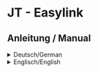 # JT - Easylink
## Anleitung / Manual
<details>
  <summary>Deutsch/German</summary>

## Deutsche Anleitung
<p>Das Plugin <strong>JT - Easylink</strong> nutzt einen Service von <a href="https://easyrechtssicher.de" target="_blank">https://easyrechtssicher.de</a><br/><strong>easyrechtssicher</strong> hat es sich zum Ziel gesetzt, Internetseiten vor Abmahnungen zu schützen.<br/>Dazu werden rechtssichere Impressum, Datenschutzerklärungen und Allgemeine Geschäftsbedingungen angeboten.</p><p>Anbieter von Internetseiten können sich hier registrieren: <a href="https://easyrechtssicher.de/komplett-schutz/" target="_blank">Komplettschutz</a><br/>Internetagenturen registrieren sich hier: <a href="https://easyrechtssicher.de/mitgliedschaft-webdesigner-agenturen-2/" target="_blank">Agenturangebot</a><br/>Mehr zum Plugin, direkt bei easyrechtssicher: <a href="https://easyrechtssicher.de/plugin_easylink_anleitung/" target="_blank">Anbieterinformation</a></p><p>In den Plugin-Einstellungen muss ein <strong>API-Key</strong> (Zugangsschlüssel) hinterlegt werden, der nach einer Registrierung, über einen der eben genannten Links, auf der Seite von easyrechtssicher erhältlich ist.</p><p><strong>Integration</strong><br/>Die Anwendung ist denkbar einfach. Der Plugin-Aufruf ist <code>{jteasylink[ DOKUMENT,SPRACHKÜRZEL]}</code></p><p><strong>DOKUMENT</strong> steht als Platzhalter für z.B.:</p><ul><li><strong>dse</strong> - Datenschutzerklärung (Standardwert)</li><li><strong>imp</strong> - Impressum (verfügbar ab 3 Quartal 2019)</li><li><strong>agb</strong> - AGB (allgemeine Geschäftsbedingungen)</li></ul><p><strong>SPRACHKÜRZEL</strong> steht als Platzhalter für:</p><ul><li><strong>de</strong> - Deutsch (Standardwert)</li><li><strong>en</strong> - Englisch</li><li>Weitere Länder der EU in Planung</li></ul><p><strong>Beispielaufruf zur Darstellung einer deutschen Datenschutzerklärung:</strong> <code>{jteasylink dse,de}</code></p><p>Die Datenschutzerklärung wird über den Datenschutzgenerator bei easyrechtssicher vorkonfiguriert vom Plugin abgeholt, sodass in Joomla jede weitere Konfiguration entfällt.<br/>Da <code>dse</code> und <code>de</code> die Standardwerte sind, ergibt sich der einfachste Aufruf zu <code>{jteasylink}</code></p><p>Standardmäßig wird automatisch die Sprache verwendet, die für die Ausgabe der Webseite ausgewählt ist.<br/>Sollte es die Sprache nicht geben, wird der SPRACHKÜRZEL ausgewertet.<br/>Fehlt auch diese Sprache, wird der Wert verwendet der in den Plugin-Einstellungen als Standard definiert wurde.</p><p><strong>Seit Version 1.0.3 kann auch eine Schnellnavigation angezeigt werden.</strong><br/>Der Plugin-Aufruf ist <code>{jteasylink skiplinks[,DOKUMENT,SPRACHKÜRZEL]}</code><br/>Auch hier gelten die gleichen Standardwerte für DOKUMENT und SPRACHKÜRZEL und müssen somit nicht angegeben werden.</p><p>Das war es auch schon.</p><p><strong>Mindestvoraussetzungen</strong></p><ul><li>Joomla! 3.9</li><li>PHP 5.6</li></ul><p><strong>Author:</strong> Guido De Gobbis<br/><strong>Copyright:</strong> © <a href="https://github.com/JoomTools" target="_blank">JoomTools.de</a><br/><strong>Plugin-Lizenz:</strong> <a href="https:/www.gnu.org/licenses/gpl-3.0.de.html" target="_blank">GNU/GPLv3</a></p>
</details>

<details>
  <summary>Englisch/English</summary>

## English Manual
<p>The plugin <strong>JT - Easylink</strong> uses a service from <a href="https://easyrechtssicher.de" target="_blank">https://easyrechtssicher.de</a><br/><strong>easyrechtssicher</strong> has set itself the goal of protecting websites against warnings.<br>In addition, legally compliant legal notice, privacy policy and terms and conditions are offered.</p><p>Webpage owners can register here: <a href="https://easyrechtssicher.de/komplett-schutz/" target="_blank">Complete protection</a><br/>Internet agencies register here: <a href="https://easyrechtssicher.de/mitgliedschaft-webdesigner-agenturen-2/" target="_blank">Agency offer</a><br/>More about the plugin, directly at easyrechtssicher: <a href="https://easyrechtssicher.de/plugin_easylink_anleitung/" target="_blank">more information</a></p><p>The plugin settings require an <strong>API-Key</strong>, which can be accessed after registration via one of the links above on the site from easyrechtssicher.</p><p><strong>Integration</strong><br/>The usage ist really simple. The plugin call is <code>{jteasylink[ DOCUMENT,LANGUAGE_SHORT_CODE]}</code></p><p><strong>DOKUMENT</strong> is a placeholder for:</p><ul><li><strong>dse</strong> - Privacy policy (default)</li><li><strong>imp</strong> - Legal notice (available from Q3 in 2019)</li><li><strong>agb</strong> - Terms and conditions (on your request)</li></ul><p><strong>LANGUAGE_SHORT_CODE</strong> is a placeholder for:</p><ul><li><strong>de</strong> - German</li><li><strong>en</strong> - English (default)</li><li>Other EU countries in planning</li></ul><p><strong>Example call to display an English privacy policy:</strong> <code>{jteasylink dse,en}</code></p><p>The privacy policy is delivered preconfigured via the privacy policy generator from easyrechtssicher, so no further configuration in Joomla is necessary.</p><p>Because <code>dse</code> and <code>de</code> are the default values, the simplest call on a page in joomla results to <code>{jteasylink}</code></p><p>By default, the language selected for the output of the web page is automatically used.<br/>If the language does not exist, the LANGUAGE_SHORT_CODE is evaluated.<br/>If this language is missing too, the value defined as standard in the plugin settings will be used.</p><p><strong>Since version 1.0.3, a quick navigation can also be displayed.</strong><br/>The plugin call is <code>{jteasylink skiplinks[,DOCUMENT,LANGUAGE_SHORT_CODE]}</code><br/>Again, the same defaults apply for DOCUMENT and LANGUAGE_SHORT_CODE, so they do not need to be specified.</p><p>That's it.</p><p><strong>Minimum requirements</strong></p><ul><li>Joomla! 3.9</li><li>PHP 5.6</li></ul><p><strong>Author:</strong> Guido De Gobbis<br/><strong>Copyright:</strong> © <a href="https://github.com/JoomTools" target="_blank">JoomTools.de</a><br/><strong>Plugin licens:</strong> <a href="https:/www.gnu.org/licenses/gpl-3.0.en.html" target="_blank">GNU/GPLv3</a></p>
</details>
